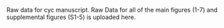 Raw data for cyc manuscript.
Raw Data for all of the main figures (1-7) and supplemental figures (S1-5) is uploaded here. 
